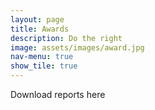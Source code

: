 ```yaml
---
layout: page
title: Awards
description: Do the right
image: assets/images/award.jpg
nav-menu: true
show_tile: true
---
```


Download reports here